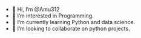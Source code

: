 - 👋 Hi, I’m @Amu312
- 👀 I’m interested in Programming.
- 🌱 I’m currently learning Python and data science.
- 💞️ I’m looking to collaborate on python projects.


<!---
Amu312/Amu312 is a ✨ special ✨ repository because its `README.md` (this file) appears on your GitHub profile.
You can click the Preview link to take a look at your changes.
--->

